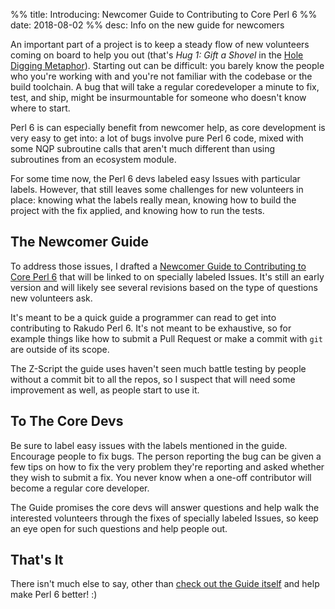 %% title: Introducing: Newcomer Guide to Contributing to Core Perl 6
%% date: 2018-08-02
%% desc: Info on the new guide for newcomers

An important part of a project is to keep a steady flow of new volunteers coming on board to help you out (that's *Hug 1: Gift a Shovel* in the [Hole Digging Metaphor](/post/On-Troll-Hugging-Hole-Digging-and-Improving-Open-Source-Communities)). Starting out can be difficult: you barely know the people who you're working with and you're not familiar with the codebase or the build toolchain. A bug that will take a regular coredeveloper a minute to fix, test, and ship, might be insurmountable for someone who doesn't know where to start.

Perl 6 is can especially benefit from newcomer help, as core development is
very easy to get into: a lot of bugs involve pure Perl 6 code, mixed with some
NQP subroutine calls that aren't much different than using subroutines from
an ecosystem module.

For some time now, the Perl 6 devs labeled easy Issues with particular labels.
However, that still leaves some challenges for new volunteers in place: knowing what the labels really mean, knowing how to build the project with the
fix applied, and knowing how to run the tests.

## The Newcomer Guide

To address those issues, I drafted a [Newcomer Guide to Contributing to Core Perl 6](/post/Newcomer-Guide-to-Contributing-to-Core-Perl-6) that will be
linked to on specially labeled Issues. It's still an early version and will
likely see several revisions based on the type of questions new volunteers ask.

It's meant to be a quick guide a programmer can read to get into contributing
to Rakudo Perl 6. It's not meant to be exhaustive, so for example things
like how to submit a Pull Request or make a commit with `git` are outside of
its scope.

The Z-Script the guide uses haven't seen much battle testing by people without
a commit bit to all the repos, so I suspect that will need some improvement
as well, as people start to use it.

## To The Core Devs

Be sure to label easy issues with the labels mentioned in the guide. Encourage people to fix bugs. The person reporting the bug can be given a few tips on
how to fix the very problem they're reporting and asked whether they wish to
submit a fix. You never know when a one-off contributor will become a regular core developer.

The Guide promises the core devs will answer questions and help walk the interested volunteers through the fixes of specially labeled Issues, so keep
an eye open for such questions and help people out.

## That's It

There isn't much else to say, other than [check out the Guide itself](/post/Newcomer-Guide-to-Contributing-to-Core-Perl-6) and help make Perl 6 better! :)
